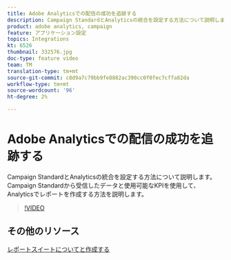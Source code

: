 ```yaml
---
title: Adobe Analyticsでの配信の成功を追跡する
description: Campaign StandardとAnalyticsの統合を設定する方法について説明します。 Campaign Standardから受信したデータと使用可能なKPIを使用して、Analyticsでレポートを作成する方法を説明します。
product: adobe analytics, campaign
feature: アプリケーション設定
topics: Integrations
kt: 6526
thumbnail: 332576.jpg
doc-type: feature video
team: TM
translation-type: tm+mt
source-git-commit: c8d9a7c79bb9fe8882ac390cc0f0fec7cffa82da
workflow-type: tm+mt
source-wordcount: '96'
ht-degree: 2%

---
```



# Adobe Analyticsでの配信の成功を追跡する

Campaign StandardとAnalyticsの統合を設定する方法について説明します。 Campaign Standardから受信したデータと使用可能なKPIを使用して、Analyticsでレポートを作成する方法を説明します。

>[!VIDEO](https://video.tv.adobe.com/v/332576/?quality=12)

## その他のリソース

[レポートスイートについてと作成する](https://experienceleague.adobe.com/docs/analytics-learn/tutorials/intro-to-analytics/analytics-basics/understanding-and-creating-report-suites.html?lang=en#intro-to-analytics)
